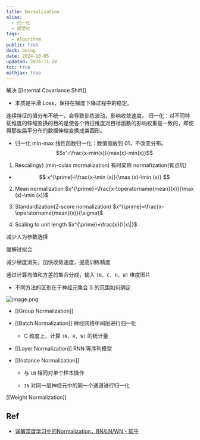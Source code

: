 ```yaml
---
title: Normalization
alias:
  - 归一化
  - 规范化
tags:
  - Algorithm
public: true
deck: being
date: 2024-10-05
updated: 2024-11-28
toc: true
mathjax: true
---
```


解决 [[Internal Covariance Shift]]

  + 本质是平滑 Loss，保持在梯度下降过程中的稳定。

连续特征的值分布不统一，会导致训练波动，影响收敛速度。
归一化：对不同特征维度的伸缩变换的目的是使各个特征维度对目标函数的影响权重是一致的，即使得那些扁平分布的数据伸缩变换成类圆形。

  + 归一化 min-max 线性函数归一化：数值缩放到 01，不改变分布。 $$x'=\frac{x-min(x)}{max(x)-min(x)}$$
1. Rescalingy) (min-culax mormalization) 有时简称 normafization(有点坑)

  + $$
x^{\prime}=\frac{x-\min (x)}{\max (x)-\min (x)}
$$

2. Mean normalization $x^{\prime}=\frac{x-\operatorname{mean}(x)}{\max (x)-\min (x)}$

3. Standardization(Z-score normalization) $x^{\prime}=\frac{x-\operatorname{mean}(x)}{\sigma}$

4. Scaling to unit length $x^{\prime}=\frac{x}{\|x\|}$



减少人为参数选择

缓解过拟合

减少梯度消失，加快收敛速度，提高训练精度

通过计算均值和方差的集合分成，输入 `[N, C, H, W]` 维度图片

  + 不同方法的区别在于神经元集合 S 的范围如何确定

![image.png](/assets/image_1728018649220_0.png)

  + [[Group Normalization]]

  + [[Batch Normalization]] 神经网络中间层进行归一化

    + C 维度上，计算 `(N, H, W)` 的统计量

  + [[Layer Normalization]] RNN 等序列模型

  + [[Instance Normalization]]

    + 与 `LN` 相同对单个样本操作

    + `IN` 对同一层神经元中的同一个通道进行归一化

[[Weight Normalization]]

## Ref

  + [详解深度学习中的Normalization，BN/LN/WN - 知乎](https://zhuanlan.zhihu.com/p/33173246)
